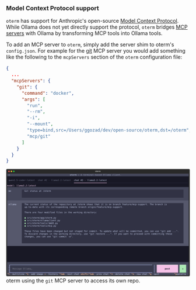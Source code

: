 ### Model Context Protocol support

`oterm` has support for Anthropic's open-source [Model Context Protocol](https://modelcontextprotocol.io). While Ollama does not yet directly support the protocol, `oterm` bridges [MCP servers](https://github.com/modelcontextprotocol/servers) with Ollama by transforming MCP tools into Ollama tools.

To add an MCP server to `oterm`, simply add the server shim to oterm's `config.json`. For example for the [git](https://github.com/modelcontextprotocol/servers/tree/main/src/git) MCP server you would add something like the following to the `mcpServers` section of the `oterm` configuration file:

```json
{
  ...
  "mcpServers": {
    "git": {
      "command": "docker",
      "args": [
        "run",
        "--rm",
        "-i",
        "--mount",
        "type=bind,src=/Users/ggozad/dev/open-source/oterm,dst=/oterm",
        "mcp/git"
      ]
    }
  }
}
```

![Tool support](../img/mcp.svg)
oterm using the `git` MCP server to access its own repo.
